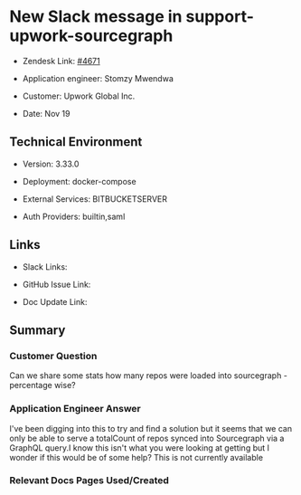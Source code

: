 

# New Slack message in support-upwork-sourcegraph <!-- Ticket Title  Hint: include keywords to make it searchable -->



- Zendesk Link: [#4671](https://sourcegraph.zendesk.com/agent/tickets/4671)

- Application engineer: Stomzy Mwendwa

- Customer: Upwork Global Inc. <!-- Redact if this contains personally identifying information -->

- Date: Nov 19


<!-- Data populated from integration, speak to Ben Gordon or Michael Bali if not working -->

<!-- During Internal team trial, fill missing data manually (we are waiting for all data to sync) -->



## Technical Environment

- Version: 3.33.0​

- Deployment: docker-compose

- External Services: BITBUCKETSERVER

- Auth Providers: builtin,saml





## Links
<!-- Data for application engineer manual entry -->
- Slack Links:

- GitHub Issue Link:

- Doc Update Link:



## Summary

### Customer Question

Can we share some stats how many repos were loaded into sourcegraph - percentage wise?
### Application Engineer Answer

I've been digging into this to try and find a solution but it seems that we can only be able to serve a totalCount of repos synced into Sourcegraph via a GraphQL query.I know this isn't what you were looking at getting but I wonder if this would be of some help? This is not currently available

### Relevant Docs Pages Used/Created


<!-- Once complete, upload a copy to https://github.com/sourcegraph/support-tools-internal/tree/main/resolved-tickets as a .md file -->
<!-- Name the file 4671.md -->
